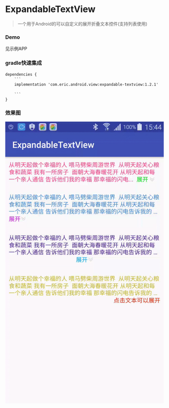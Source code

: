 # ExpandableTextView

>一个用于Android的可以自定义的展开折叠文本控件(支持列表使用)

### Demo

见示例APP

### gradle快速集成

```
dependencies {
    ```
    implementation 'com.eric.android.view:expandable-textview:1.2.1'

    ```
}
```

### 效果图

![](images/screen.gif)
